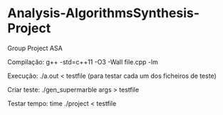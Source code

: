 # Analysis-AlgorithmsSynthesis-Project
Group Project ASA

Compilação: g++ -std=c++11 -O3 -Wall file.cpp -lm

Execução: ./a.out < testfile (para testar cada um dos ficheiros de teste)

Criar teste: ./gen_supermarble args > testfile

Testar tempo: time ./project < testfile
